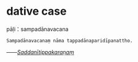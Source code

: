 # dative case
pāḷi：sampadānavacana
```
Sampadānavacanaṃ nāma tappadānaparidīpanattho.
```
——<u>*Saddanītippakaraṇaṃ*</u>